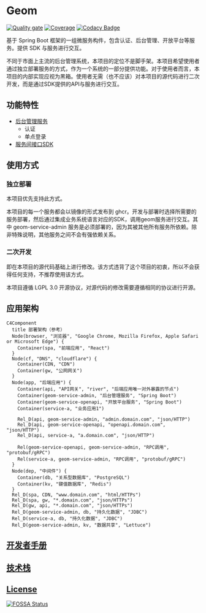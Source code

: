 # Geom

[![Quality gate](https://sonarcloud.io/api/project_badges/quality_gate?project=xezzon_geom-spring-boot)](https://sonarcloud.io/summary/new_code?id=xezzon_geom-spring-boot)
[![Coverage](https://sonarcloud.io/api/project_badges/measure?project=xezzon_geom-spring-boot&metric=coverage)](https://sonarcloud.io/summary/new_code?id=xezzon_geom-spring-boot)
[![Codacy Badge](https://app.codacy.com/project/badge/Grade/049cec67356449e2a95502b441ad005f)](https://app.codacy.com/gh/xezzon/geom-spring-boot/dashboard?utm_source=gh&utm_medium=referral&utm_content=&utm_campaign=Badge_grade)

基于 Spring Boot 框架的一组微服务构件，包含认证、后台管理、开放平台等服务。提供 SDK 与服务进行交互。

不同于市面上主流的后台管理系统，本项目的定位不是脚手架。本项目希望使用者通过独立部署服务的方式，作为一个系统的一部分提供功能。对于使用者而言，本项目的内部实现应视为黑箱。使用者无需（也不应该）对本项目的源代码进行二次开发，而是通过SDK提供的API与服务进行交互。

## 功能特性

- [后台管理服务](./geom-service/geom-service-admin/README.md)
  - 认证
  - 单点登录
- [服务间接口SDK](./geom-proto/README.md)

## 使用方式

### 独立部署

本项目优先支持此方式。

本项目的每一个服务都会以镜像的形式发布到 ghcr。开发与部署时选择所需要的服务部署，然后通过集成业务系统语言对应的SDK，调用geom服务进行交互。其中 geom-service-admin 服务是必须部署的，因为其被其他所有服务所依赖。除非特殊说明，其他服务之间不会有强依赖关系。

### 二次开发

即在本项目的源代码基础上进行修改。该方式违背了这个项目的初衷，所以不会获得任何支持，不推荐使用该方式。

本项目遵循 LGPL 3.0 开源协议，对源代码的修改需要遵循相同的协议进行开源。

## 应用架构

```mermaid
C4Component
  title 部署架构（参考）
  Node(browser, "浏览器", "Google Chrome, Mozilla Firefox, Apple Safari or Microsoft Edge") {
    Container(spa, "前端应用", "React")
  }
  Node(cf, "DNS", "cloudflare") {
    Container(CDN, "CDN")
    Container(gw, "公网网关")
  }
  Node(app, "后端应用") {
    Container(api, "API网关", "river", "后端应用唯一对外暴露的节点")
    Container(geom-service-admin, "后台管理服务", "Spring Boot")
    Container(geom-service-openapi, "开放平台服务", "Spring Boot")
    Container(service-a, "业务应用1")
    
    Rel_D(api, geom-service-admin, "admin.domain.com", "json/HTTP")
    Rel_D(api, geom-service-openapi, "openapi.domain.com", "json/HTTP")
    Rel_D(api, service-a, "a.domain.com", "json/HTTP")
          
    Rel(geom-service-openapi, geom-service-admin, "RPC调用", "protobuf/gRPC")
    Rel(service-a, geom-service-admin, "RPC调用", "protobuf/gRPC")
  }
  Node(dep, "中间件") {
    Container(db, "关系型数据库", "PostgreSQL")
    Container(kv, "键值数据库", "Redis")
  }
  Rel_D(spa, CDN, "www.domain.com", "html/HTTPs")
  Rel_D(spa, gw, "*.domain.com", "json/HTTPs")
  Rel_D(gw, api, "*.domain.com", "json/HTTPs")
  Rel_D(geom-service-admin, db, "持久化数据", "JDBC")
  Rel_D(service-a, db, "持久化数据", "JDBC")
  Rel_D(geom-service-admin, kv, "数据共享", "Lettuce")
```

## [开发者手册](./CONTRIBUTING.md)

## [技术栈](https://xezzon.github.io/geom-spring-boot/dependencies.html)

## [License](https://xezzon.github.io/geom-spring-boot/licenses.html)

[![FOSSA Status](https://app.fossa.com/api/projects/git%2Bgithub.com%2Fxezzon%2Fgeom-spring-boot.svg?type=large)](https://app.fossa.com/projects/git%2Bgithub.com%2Fxezzon%2Fgeom-spring-boot?ref=badge_large)
